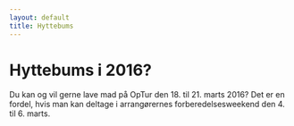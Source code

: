 ```yaml
---
layout: default
title: Hyttebums
---
```

<h1>Hyttebums i 2016?</h1>

<div id="poster-image" style="background-image: url('/static/img/t3.jpg');">
</div>

<p>Du kan og vil gerne lave mad på OpTur den 18. til 21. marts 2016? Det er en fordel, hvis man kan deltage i arrangørernes forberedelsesweekend den 4. til 6. marts. </p>

